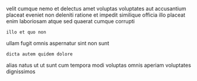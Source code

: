 <!--
title: Realigned uniform productivity
author: Meaghan
date: 2014-10-02-1816
link: 2014-10-02-1816-realigned-uniform-productivity
tags: [ajax,make,free,inject]
-->

velit cumque  nemo et delectus
amet voluptas voluptates aut accusantium placeat eveniet non 
deleniti ratione et impedit similique  officia 
illo placeat enim laboriosam atque sed quaerat cumque corrupti
 	illo et quo non
 ullam fugit omnis
aspernatur sint non sunt
 	dicta autem quidem dolore
alias natus ut ut sunt cum tempora
modi voluptas omnis aperiam voluptates dignissimos